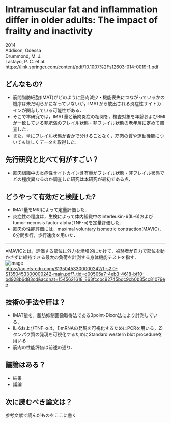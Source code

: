 # Intramuscular fat and inflammation differ in older adults: The impact of frailty and inactivity
2014  
Addison, Odessa  
Drummond, M. J.  
Lastayo, P. C. et al.  
https://link.springer.com/content/pdf/10.1007%2Fs12603-014-0019-1.pdf

## どんなもの?
- 筋間脂肪細胞(IMAT)がどのように筋肉減少・機能喪失につながっているかの機序は未だ明らかになっていないが，IMATから放出される炎症性サイトカインが関与している可能性がある．
- そこで本研究では，IMAT量と筋肉炎症の相関を，検査対象を年齢およびBMIが一致している非肥満のフレイル状態・非フレイル状態の老年層に定めて調査した．
- また，単にフレイル状態か否かで分けることなく，筋肉の質や運動機能についても詳しくデータを取得した．

## 先行研究と比べて何がすごい？
- 筋肉組織中の炎症性サイトカイン含有量がフレイル状態・非フレイル状態でどの程度異なるのか調査した研究は本研究が最初である点．

## どうやって有効だと検証した?
- IMAT量をMRIによって定量評価した．
- 炎症性の程度は，生検によって体内組織中のinterleukin-6(IL-6)およびtumor-necrosis factor alpha(TNF-α)を定量評価した．
- 筋肉の性能評価には，maximal voluntary isometric contraction(MAVIC)，6分間歩行，歩行速度を用いた．
--- 
※MAVICとは，評価する部位に外力を漸増的にかけて，被験者が自力で部位を動かさずに維持できる最大の負荷を計測する身体機能テストを指す．  
![image](https://user-images.githubusercontent.com/33616505/50390246-259c9700-0778-11e9-8d00-9388a3860793.png)  
https://ac.els-cdn.com/S1350453300000242/1-s2.0-S1350453300000242-main.pdf?_tid=d00505a7-4eb3-4618-bf10-bd928b6d83cd&acdnat=1545621618_863fccbc92745bdc9cb0b35cc81079ee


## 技術の手法や肝は？
- IMAT量を，脂肪抑制画像取得法である3point-Dixon法により計測している．
- IL-6およびTNF-αは，1)mRNAの発現を可視化するためにPCRを用いる，2)タンパク質の発現を可視化するためにStandard western blot procedureを用いる．
- 筋肉の性能評価は前述の通り．

## 議論はある？
- 結果
- 議論


## 次に読むべき論文は？
参考文献で読んだものをここに書く